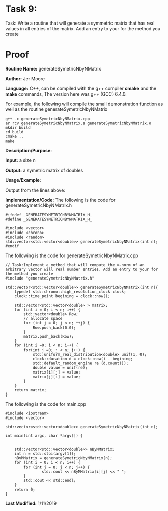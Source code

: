 # Task 9:
Task: Write a routine that will generate a symmetric matrix that has real values in all entries of the matrix. Add an entry to your for the method you create
# Proof

**Routine Name:**          generateSymetricNbyNMatrix

**Author:** Jer Moore

**Language:** C++, can be compiled with the g++ compiler **cmake** and the **make** commands, The version here was g++ (GCC) 6.4.0.

For example, the following will compile the small demonstration function as well as the routine generateSymetricNbyNMatrix

    g++ -c generateSymetricNbyNMatrix.cpp
	ar rcv generateSymetricNbyNMatrix.a generateSymetricNbyNMatrix.o
	mkdir build
	cd build
	cmake ..
	make



**Description/Purpose:**  

**Input:** a size n

**Output:** a symetric matrix of doubles

**Usage/Example:**

Output from the lines above:

**Implementation/Code:** The following is the code for generateSymetricNbyNMatrix.h

	#ifndef _GENERATESYMETRICNBYNMATRIX_H_
	#define _GENERATESYMETRICNBYNMATRIX_H_

	#include <vector>
	#include <chrono>
	#include <random>
	std::vector<std::vector<double>> generateSymetricNbyNMatrix(int n);
	#endif

The following is the code for generateSymetricNbyNMatrix.cpp

	// Task:Implement a method that will compute the ∞-norm of an arbitrary vector will real number entries. Add an entry to your for the method you create
	#include "generateSymetricNbyNMatrix.h"

	std::vector<std::vector<double>> generateSymetricNbyNMatrix(int n){
		typedef std::chrono::high_resolution_clock clock;
		clock::time_point begining = clock::now();

		std::vector<std::vector<double> > matrix;
		for (int i = 0; i < n; i++) {
			std::vector<double> Row;
			// allocate space
			for (int j = 0; j < n; ++j) {
				Row.push_back(0.0);
			}
			matrix.push_back(Row);
		}
		for (int i =0; i < n; i++) {
			for(int j =0; j < n; j++) {
				std::uniform_real_distribution<double> unif(1, 0);
				clock::duration d = clock::now() - begining;
				std::default_random_engine re (d.count());
				double value = unif(re);
				matrix[i][j] = value;
				matrix[j][i] = value;
			}
		}
		return matrix;
	}

The following is the code for main.cpp

	#include <iostream>
	#include <vector>

	std::vector<std::vector<double>> generateSymetricNbyNMatrix(int n);

	int main(int argc, char *argv[]) {


		std::vector<std::vector<double>> nByMMatrix;
		int n = std::stoi(argv[1]);
		nByMMatrix = generateSymetricNbyNMatrix(n);
		for (int i = 0; i < n; i++) {
			for (int j = 0; j < n; j++) {
					std::cout << nByMMatrix[i][j] << " ";
			}
			std::cout << std::endl;
		}
		return 0;
	}

**Last Modified:** 1/11/2019
